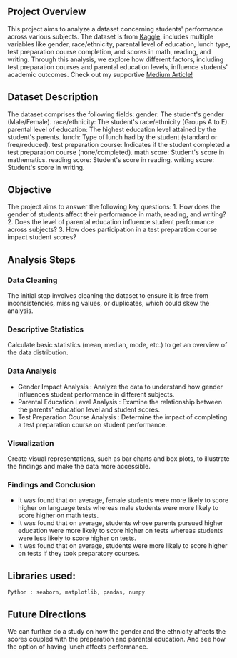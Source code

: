 
## Project Overview
This project aims to analyze a dataset concerning students' performance across various subjects. The dataset is from [Kaggle](https://www.kaggle.com/datasets/bhavikjikadara/student-study-performance). includes multiple variables like gender, race/ethnicity, parental level of education, lunch type, test preparation course completion, and scores in math, reading, and writing. Through this analysis, we explore how different factors, including test preparation courses and parental education levels, influence students' academic outcomes.
Check out my supportive [Medium Article!](https://medium.com/@garimaminocha2/unraveling-the-mysteries-of-student-performance-a-crisp-dm-journey-bdcff4a9e351)

## Dataset Description
The dataset comprises the following fields:
    gender: The student's gender (Male/Female).
    race/ethnicity: The student's race/ethnicity (Groups A to E).
    parental level of education: The highest education level attained by the student's parents.
    lunch: Type of lunch had by the student (standard or free/reduced).
    test preparation course: Indicates if the student completed a test preparation course (none/completed).
    math score: Student's score in mathematics.
    reading score: Student's score in reading.
    writing score: Student's score in writing.
## Objective
The project aims to answer the following key questions:
        1. How does the gender of students affect their performance in math, reading, and writing?
        2. Does the level of parental education influence student performance across subjects?
        3. How does participation in a test preparation course impact student scores?

## Analysis Steps
### Data Cleaning
The initial step involves cleaning the dataset to ensure it is free from inconsistencies, missing values, or duplicates, which could skew the analysis.

### Descriptive Statistics
Calculate basic statistics (mean, median, mode, etc.) to get an overview of the data distribution.

### Data Analysis
- Gender Impact Analysis : Analyze the data to understand how gender influences student performance in different subjects.
- Parental Education Level Analysis : Examine the relationship between the parents' education level and student scores.
- Test Preparation Course Analysis : Determine the impact of completing a test preparation course on student performance.

### Visualization
Create visual representations, such as bar charts and box plots, to illustrate the findings and make the data more accessible.

### Findings and Conclusion
- It was found that on average, female students were more likely to score higher on language tests whereas male students were more likely to score higher on math tests.
- It was found that on average, students whose parents pursued higher education were more likely to score higher on tests whereas  students were less likely to score higher on tests.
- It was found that on average, students were more likely to score higher on tests if they took preparatory courses.

## Libraries used:
``` Python : seaborn, matplotlib, pandas, numpy ```

## Future Directions
We can further do a study on how the gender and the ethnicity affects the scores coupled with the preparation and parental education. And see how the option of having lunch affects performance.
